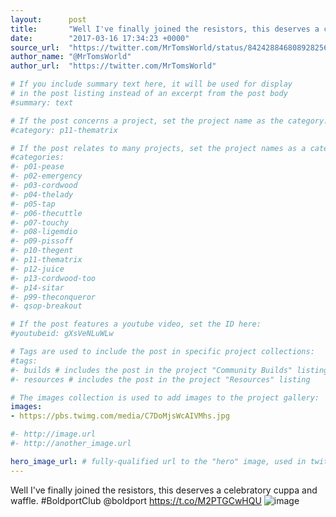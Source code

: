```yaml
---
layout:      post
title:       "Well I've finally joined the resistors, this deserves a celebratory cuppa and waffle.   #BoldportClub @boldport"
date:        "2017-03-16 17:34:23 +0000"
source_url:  "https://twitter.com/MrTomsWorld/status/842428846808928256"
author_name: "@MrTomsWorld"
author_url:  "https://twitter.com/MrTomsWorld"

# If you include summary text here, it will be used for display
# in the post listing instead of an excerpt from the post body
#summary: text

# If the post concerns a project, set the project name as the category:
#category: p11-thematrix

# If the post relates to many projects, set the project names as a categories array:
#categories:
#- p01-pease
#- p02-emergency
#- p03-cordwood
#- p04-thelady
#- p05-tap
#- p06-thecuttle
#- p07-touchy
#- p08-ligemdio
#- p09-pissoff
#- p10-thegent
#- p11-thematrix
#- p12-juice
#- p13-cordwood-too
#- p14-sitar
#- p99-theconqueror
#- qsop-breakout

# If the post features a youtube video, set the ID here:
#youtubeid: gXsVeNLuWLw

# Tags are used to include the post in specific project collections:
#tags:
#- builds # includes the post in the project "Community Builds" listing
#- resources # includes the post in the project "Resources" listing

# The images collection is used to add images to the project gallery:
images:
- https://pbs.twimg.com/media/C7DoMjsWcAIVMhs.jpg

#- http://image.url
#- http://another_image.url

hero_image_url: # fully-qualified url to the "hero" image, used in twitter cards for example
---
```


Well I've finally joined the resistors, this deserves a celebratory cuppa and waffle.   #BoldportClub @boldport https://t.co/M2PTGCwHQU
![image](https://pbs.twimg.com/media/C7DoMjsWcAIVMhs.jpg)


